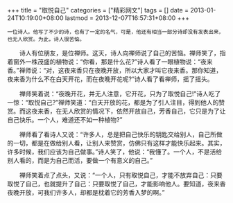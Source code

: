+++
title = "取悦自己"
categories = ["精彩网文"]
tags = []
date = 2013-01-24T10:19:00+08:00
lastmod = 2013-12-07T16:57:31+08:00
+++



    一位诗人。他写了不少的诗，也有了一定的名气，可是，他还有相当一部分诗却没有发表出来，也无人欣赏。为此，诗人很苦恼。 

　　诗人有位朋友，是位禅师。这天，诗人向禅师说了自己的苦恼。禅师笑了，指着窗外一株茂盛的植物说：“你看，那是什么花?”诗人看了一眼植物说：“夜来香。”禅师说：“对，这夜来香只在夜晚开放，所以大家才叫它夜来香。那你知道，夜来香为什么不在白天开花，而在夜晚开花呢?”诗人看了看禅师，摇了摇头。 

　　禅师笑着说：“夜晚开花，并无人注意，它开花，只为了取悦自己!”诗人吃了一惊：“取悦自己?”禅师笑道：“白天开放的花，都是为了引人注目，得到他人的赞赏。而这夜来香，在无人欣赏的情况下，依然开放自己，芳香自己，它只是为了让自己快乐。一个人，难道还不如一种植物?” 

　　禅师看了看诗人又说：“许多人，总是把自己快乐的钥匙交给别人，自己所做的一切，都是在做给别人看，让别人来赞赏，仿佛只有这样才能快乐起来。其实，许多时候，我们应该为自己做事。”诗人笑了，他说：“我懂了。一个人，不是活给别人看的，而是为自己而活，要做一个有意义的自己。” 

　　禅师笑着点了点头，又说：“一个人，只有取悦自己，才能不放弃自己：只要取悦了自己，也就提升了自己：只要取悦了自己，才能影响他人。要知道，夜来香夜晚开放，可我们许多人，却都是枕着它的芳香入梦的啊。” 